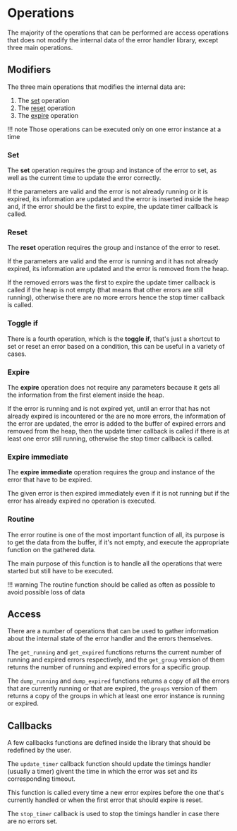 # Operations

The majority of the operations that can be performed are access operations that
does not modify the internal data of the error handler library, except three main operations.

## Modifiers

The three main operations that modifies the internal data are:

1. The [set](#set) operation
2. The [reset](#reset) operation
3. The [expire](#expire) operation

!!! note
    Those operations can be executed only on one error instance at a time

### Set

The **set** operation requires the group and instance of the error to set, as well as
the current time to update the error correctly.

If the parameters are valid and the error is not already running or it is expired,
its information are updated and the error is inserted inside the heap and,
if the error should be the first to expire, the update timer callback is called.

### Reset

The **reset** operation requires the group and instance of the error to reset.

If the parameters are valid and the error is running and it has not already expired,
its information are updated and the error is removed from the heap.

If the removed errors was the first to expire the update timer callback is called
if the heap is not empty (that means that other errors are still running), otherwise
there are no more errors hence the stop timer callback is called.

### Toggle if

There is a fourth operation, which is the **toggle if**, that's just a shortcut
to set or reset an error based on a condition, this can be useful in a variety of cases.

### Expire

The **expire** operation does not require any parameters because it gets all the information
from the first element inside the heap.

If the error is running and is not expired yet, until an error that has not already
expired is incountered or the are no more errors, the information of the error are updated,
the error is added to the buffer of expired errors and removed from the heap, then
the update timer callback is called if there is at least one error still running, otherwise
the stop timer callback is called.

### Expire immediate

The **expire immediate** operation requires the group and instance of the error
that have to be expired.

The given error is then expired immediately even if it is not running but if the
error has already expired no operation is executed.

### Routine

The error routine is one of the most important function of all, its purpose is to
get the data from the buffer, if it's not empty, and execute the appropriate function
on the gathered data.

The main purpose of this function is to handle all the operations that were started
but still have to be executed.

!!! warning
    The routine function should be called as often as possible to avoid possible loss
    of data

## Access

There are a number of operations that can be used to gather information about the
internal state of the error handler and the errors themselves.

The `get_running` and `get_expired` functions returns the current number of running and
expired errors respectively, and the `get_group` version of them returns the number of running
and expired errors for a specific group.

The `dump_running` and `dump_expired` functions returns a copy of all the errors
that are currently running or that are expired, the `groups` version of them
returns a copy of the groups in which at least one error instance is running or expired.

## Callbacks

A few callbacks functions are defined inside the library that should be redefined by
the user.

The `update_timer` callback function should update the timings handler (usually a timer)
givent the time in which the error was set and its corresponding timeout.

This function is called every time a new error expires before the one that's currently handled
or when the first error that should expire is reset.

The `stop_timer` callback is used to stop the timings handler in case there are no
errors set.

